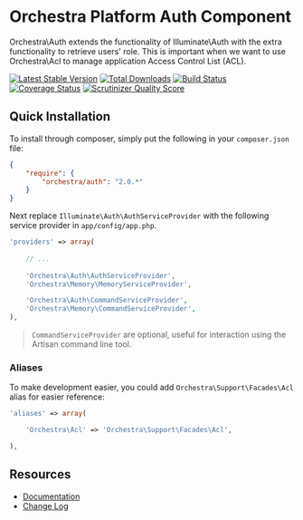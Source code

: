 Orchestra Platform Auth Component
==============

Orchestra\Auth extends the functionality of Illuminate\Auth with the extra functionality to retrieve users' role. This is important when we want to use Orchestra\Acl to manage application Access Control List (ACL).

[![Latest Stable Version](https://poser.pugx.org/orchestra/auth/v/stable.png)](https://packagist.org/packages/orchestra/auth) 
[![Total Downloads](https://poser.pugx.org/orchestra/auth/downloads.png)](https://packagist.org/packages/orchestra/auth) 
[![Build Status](https://travis-ci.org/orchestral/auth.png?branch=master)](https://travis-ci.org/orchestral/auth) 
[![Coverage Status](https://coveralls.io/repos/orchestral/auth/badge.png?branch=master)](https://coveralls.io/r/orchestral/auth?branch=master) 
[![Scrutinizer Quality Score](https://scrutinizer-ci.com/g/orchestral/auth/badges/quality-score.png?s=5618935a11f17373602073e6d1388e61acaa7085)](https://scrutinizer-ci.com/g/orchestral/auth/) 

## Quick Installation

To install through composer, simply put the following in your `composer.json` file:

```json
{
	"require": {
		"orchestra/auth": "2.0.*"
	}
}
```

Next replace `Illuminate\Auth\AuthServiceProvider` with the following service provider in `app/config/app.php`.

```php
'providers' => array(
	
	// ...
	
	'Orchestra\Auth\AuthServiceProvider',
	'Orchestra\Memory\MemoryServiceProvider',

	'Orchestra\Auth\CommandServiceProvider',
	'Orchestra\Memory\CommandServiceProvider',
),
```

> `CommandServiceProvider` are optional, useful for interaction using the Artisan command line tool.

### Aliases

To make development easier, you could add `Orchestra\Support\Facades\Acl` alias for easier reference:

```php
'aliases' => array(

	'Orchestra\Acl' => 'Orchestra\Support\Facades\Acl',

),
```

## Resources

* [Documentation](http://orchestraplatform.com/docs/2.0/components/auth)
* [Change Log](http://orchestraplatform.com/docs/2.0/components/auth/changes#v2.1)
